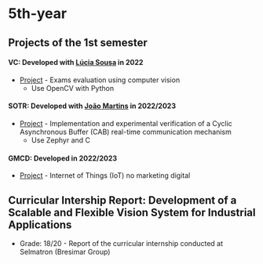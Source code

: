 # 5th-year

## Projects of the 1st semester


#### VC:  Developed with [Lúcia Sousa](https://github.com/luciasousa) in 2022
* [Project](https://github.com/RaquelPinto2000/5th-year/tree/main/VC/Projeto) - Exams evaluation using computer vision
    - Use OpenCV with Python

#### SOTR:  Developed with [João Martins](https://github.com/jfngsea) in 2022/2023
* [Project](https://github.com/RaquelPinto2000/5th-year/tree/main/SOTR/Pratica/Projeto) - Implementation and experimental verification of a Cyclic
Asynchronous Buffer (CAB) real-time communication mechanism 
    - Use Zephyr and C

#### GMCD:  Developed in 2022/2023
* [Project](https://github.com/RaquelPinto2000/5th-year/tree/main/GMCD/trabalho) - Internet of Things (IoT) no marketing digital

## Curricular Intership Report: Development of a Scalable and Flexible Vision System for Industrial Applications

* Grade: 18/20 - Report of the curricular internship conducted at Selmatron (Bresimar Group)
